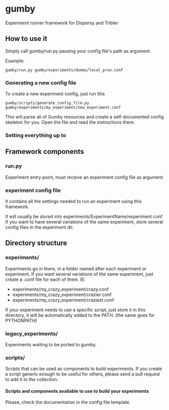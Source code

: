 gumby
=====

Experiment runner framework for Dispersy and Tribler

## How to use it ##

Simply call gumby/run.py passing your config file's path as argument.

Example:

```
gumby/run.py gumby/experiments/dummy/local_prun.conf
```

### Generating a new config file ###

To create a new experiment config, just run this

```
gumby/scripts/generate_config_file.py gumby/experiments/my_experiment/new_experiment.conf
```

 This will parse all of Gumby resources and create a self-documented config skeleton for you. Open the file and read the
 instructions there.

### Setting everything up to ###

## Framework components ##

### run.py ###

Experiment entry point, must receive an experiment config file as argument.

### experiment config file ###

It contains all the settings needed to run an experiment using this framework.

It will usually be stored into experiments/ExperimentName/experiment.conf
If you want to have several variations of the same experiment, store several config files in the experiment dir.

## Directory structure ##

### experiments/ ###

Experiments go in there, in a folder named after each experiment or experiment.
If you want several variations of the same experiment, just create a .conf file for each of them. IE:
 * experiments/my_crazy_experiment/crazy.conf
 * experiments/my_crazy_experiment/crazier.conf
 * experiments/my_crazy_experiment/craziest.conf

If your experiment needs to use a specific script, just store it in this directory, it will be automatically added to
the PATH. (the same goes for PYTHONPATH)

### legacy_experiments/ ###

Experiments waiting to be ported to gumby.

### scripts/ ###

Scripts that can be used as components to build experiments.
If you create a script generic enough to be useful for others, please send a pull request to add it to the collection.

#### Scripts and components available to use to build your experiments ####

Please, check the documentation in the config file template.
